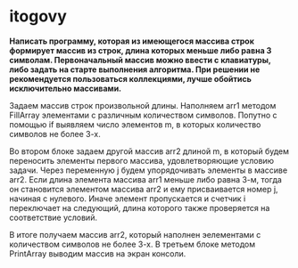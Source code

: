 # itogovy
**Написать программу, которая из имеющегося массива строк формирует массив из строк, длина которых меньше либо равна 3 символам. 
Первоначальный массив можно ввести с клавиатуры, либо задать на старте выполнения алгоритма. 
При решении не рекомендуется пользоваться коллекциями, лучше обойтись исключительно массивами.**

Задаем массив строк произвольной длины. 
Наполняем arr1 методом FillArray элементами с различным количеством символов.
Попутно с помощью if выявляем число элементов m, в которых количество символов не более 3-х.

Во втором блоке задаем другой массив arr2 длиной m, в который будем переносить элементы первого массива, удовлетворяющие условию задачи.
Через переменную j будем упорядочивать элементы в массиве arr2.
Если длина элемента массива arr1 меньше либо равна 3-м, тогда он становится элементом массива arr2 и ему присваивается номер j, начиная с нулевого.
Иначе элемент пропускается и счетчик i переключает на следующий, длина которого также проверяется на соответствие условий.

В итоге получаем массив arr2, который наполнен эелементами с количеством символов не более 3-х.
В третьем блоке методом PrintArray выводим массив на экран консоли.
